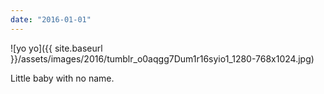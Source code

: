 ```yaml
---
date: "2016-01-01"
---
```


![yo yo]({{ site.baseurl }}/assets/images/2016/tumblr_o0aqgg7Dum1r16syio1_1280-768x1024.jpg)

Little baby with no name.
